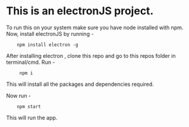 # This is an electronJS project.
To run this on your system make sure you have node installed with npm.
Now, install electronJS by running - 

        npm install electron -g

After installing electron , clone this repo and go to this repos folder in terminal/cmd.
Run  - 

         npm i
This will install all the packages and dependencies required.

Now run -

        npm start
        
This will run the app.
